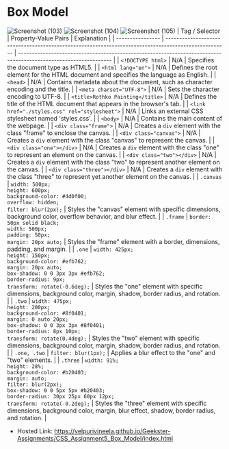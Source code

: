 # Box Model
![Screenshot (103)](https://github.com/VelpuriVineela/Geekster-Assignments/assets/134683293/dfb2d145-1320-470b-a3ba-6540b4e60265)
![Screenshot (104)](https://github.com/VelpuriVineela/Geekster-Assignments/assets/134683293/d41da805-d1b0-4bc8-94d5-ee719d2acdcb)
![Screenshot (105)](https://github.com/VelpuriVineela/Geekster-Assignments/assets/134683293/3854dfee-56a1-43c0-882f-e80e1fac614f)
| Tag / Selector   | Property-Value Pairs                                                                                 | Explanation                                                                                                      |
| ---------------- | ---------------------------------------------------------------------------------------------------- | ---------------------------------------------------------------------------------------------------------------- |
| `<!DOCTYPE html>` | N/A | Specifies the document type as HTML5.                                                                             |
| `<html lang="en">` | N/A | Defines the root element for the HTML document and specifies the language as English.                |
| `<head>` | N/A | Contains metadata about the document, such as character encoding and the title.                             |
| `<meta charset="UTF-8">` | N/A | Sets the character encoding to UTF-8.                                                                          |
| `<title>Rothko Painting</title>` | N/A | Defines the title of the HTML document that appears in the browser's tab.                                     |
| `<link href="./styles.css" rel="stylesheet">` | N/A | Links an external CSS stylesheet named 'styles.css'.                                                            |
| `<body>` | N/A | Contains the main content of the webpage.                                                                      |
| `<div class="frame">` | N/A | Creates a `div` element with the class "frame" to enclose the canvas.                                          |
| `<div class="canvas">` | N/A | Creates a `div` element with the class "canvas" to represent the canvas.                                       |
| `<div class="one"></div>` | N/A | Creates a `div` element with the class "one" to represent an element on the canvas.                              |
| `<div class="two"></div>` | N/A | Creates a `div` element with the class "two" to represent another element on the canvas.                        |
| `<div class="three"></div>` | N/A | Creates a `div` element with the class "three" to represent yet another element on the canvas.                   |
| `.canvas` | `width: 500px;`<br>`height: 600px;`<br>`background-color: #4d0f00;`<br>`overflow: hidden;`<br>`filter: blur(2px);` | Styles the "canvas" element with specific dimensions, background color, overflow behavior, and blur effect. |
| `.frame` | `border: 50px solid black;`<br>`width: 500px;`<br>`padding: 50px;`<br>`margin: 20px auto;` | Styles the "frame" element with a border, dimensions, padding, and margin.                                       |
| `.one` | `width: 425px;`<br>`height: 150px;`<br>`background-color: #efb762;`<br>`margin: 20px auto;`<br>`box-shadow: 0 0 3px 3px #efb762;`<br>`border-radius: 9px;`<br>`transform: rotate(-0.6deg);` | Styles the "one" element with specific dimensions, background color, margin, shadow, border radius, and rotation. |
| `.two` | `width: 475px;`<br>`height: 200px;`<br>`background-color: #8f0401;`<br>`margin: 0 auto 20px;`<br>`box-shadow: 0 0 3px 3px #8f0401;`<br>`border-radius: 8px 10px;`<br>`transform: rotate(0.4deg);` | Styles the "two" element with specific dimensions, background color, margin, shadow, border radius, and rotation. |
| `.one, .two` | `filter: blur(1px);` | Applies a blur effect to the "one" and "two" elements.                                                         |
| `.three` | `width: 91%;`<br>`height: 28%;`<br>`background-color: #b20403;`<br>`margin: auto;`<br>`filter: blur(2px);`<br>`box-shadow: 0 0 5px 5px #b20403;`<br>`border-radius: 30px 25px 60px 12px;`<br>`transform: rotate(-0.2deg);` | Styles the "three" element with specific dimensions, background color, margin, blur effect, shadow, border radius, and rotation. |
- Hosted Link: https://velpurivineela.github.io/Geekster-Assignments/CSS_Assignment5_Box_Model/index.html
